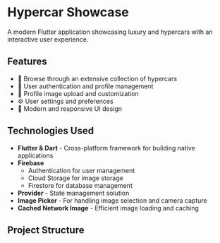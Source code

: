 # Hypercar Showcase

A modern Flutter application showcasing luxury and hypercars with an interactive user experience.

## Features

- 🚗 Browse through an extensive collection of hypercars
- 👤 User authentication and profile management
- 📸 Profile image upload and customization
- ⚙️ User settings and preferences
- 🎨 Modern and responsive UI design

## Technologies Used

- **Flutter & Dart** - Cross-platform framework for building native applications
- **Firebase**
  - Authentication for user management
  - Cloud Storage for image storage
  - Firestore for database management
- **Provider** - State management solution
- **Image Picker** - For handling image selection and camera capture
- **Cached Network Image** - Efficient image loading and caching

## Project Structure
